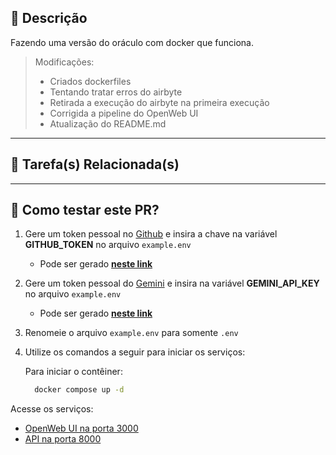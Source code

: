 ## 📄 Descrição

Fazendo uma versão do oráculo com docker que funciona.

> Modificações:
> - Criados dockerfiles
> - Tentando tratar erros do airbyte
> - Retirada a execução do airbyte na primeira execução
> - Corrigida a pipeline do OpenWeb UI
> - Atualização do README.md
---

## 🔗 Tarefa(s) Relacionada(s)

---

## 🚀 Como testar este PR?

1. Gere um token pessoal no [Github](https://github.com) e insira a chave na variável **GITHUB_TOKEN** no arquivo `example.env`

    - Pode ser gerado [**neste link**](https://github.com/settings/tokens)

2. Gere um token pessoal do [Gemini](https://aistudio.google.com/) e insira na variável **GEMINI_API_KEY** no arquivo `example.env`

    - Pode ser gerado [**neste link**](https://aistudio.google.com/app/apikey)

3. Renomeie o arquivo `example.env` para somente `.env`

4. Utilize os comandos a seguir para iniciar os serviços:

    Para iniciar o contêiner:
    ```bash
      docker compose up -d
    ```

Acesse os serviços:
  - [OpenWeb UI na porta 3000](localhost:3000)
  - [API na porta 8000](localhost:8000)
